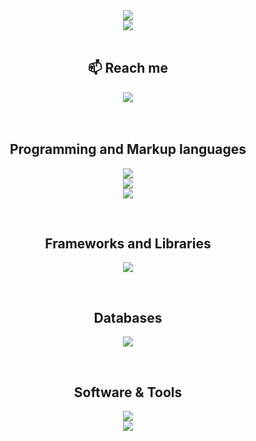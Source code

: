 <div id="banner" align="center">
  <a href="https://github.com/Akshay090/svg-banners">
    <img src="https://svg-banners.vercel.app/api?type=luminance&text1=>%20honeypot25&width=500&height=100" />
  </a>
  </br>
  <img src="https://komarev.com/ghpvc/?username=honeypot25&style=flat-square&color=blue"/>
</div>
</br>

<div id="badges" align="center">
  <h2>📫 Reach me</h2>
  <a href="https://linkedin.com/in/andrea-mura-0">
    <img src="https://img.shields.io/badge/LinkedIn-blue?style=for-the-badge&logo=linkedin&logoColor=white" />
  </a>
</div>
</br></br>

<div id="icons" align="center">
  <p id="languages">
    <h2>Programming and Markup languages</h2>
    <a href="https://skillicons.dev">
      <img src="https://skillicons.dev/icons?i=py,c,dart,java,cs" />
    </a>
    </br>
    <a href="https://skillicons.dev">
      <img src="https://skillicons.dev/icons?i=html,css,js" />
    </a>
    </br>
    <a href="https://skillicons.dev">
      <img src="https://skillicons.dev/icons?i=bash,regex" />
    </a>
  </p>
  </br>

  <p id="frameworks">
    <h2>Frameworks and Libraries</h2>
    <a href="https://skillicons.dev">
      <img src="https://skillicons.dev/icons?i=flutter" />
    </a>
  </p>
  </br>

  <p id="databases">
    <h2>Databases</h2>
    <a href="https://skillicons.dev">
      <img src="https://skillicons.dev/icons?i=mysql,postgresql,sqlite" />
    </a>
  </p>
  </br>

  <p id="software">
    <h2>Software & Tools</h2>
    <a href="https://skillicons.dev">
      <img src="https://skillicons.dev/icons?i=linux,vscode,vim,git,github,docker" />
    </a>
    </br>
    <a href="https://skillicons.dev">
      <img src="https://skillicons.dev/icons?i=md,latex" />
    </a>
  </p>
  </br>
</div>
